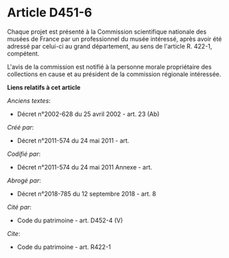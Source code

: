 # Article D451-6

Chaque projet est présenté à la Commission scientifique nationale des musées de France par un professionnel du musée
intéressé, après avoir été adressé par celui-ci au grand département, au sens de l'article R. 422-1, compétent.

L'avis de la commission est notifié à la personne morale propriétaire des collections en cause et au président de la
commission régionale intéressée.

**Liens relatifs à cet article**

_Anciens textes_:

  - Décret n°2002-628 du 25 avril 2002 - art. 23 (Ab)

_Créé par_:

  - Décret n°2011-574 du 24 mai 2011  - art.

_Codifié par_:

  - Décret n°2011-574 du 24 mai 2011 Annexe - art.

_Abrogé par_:

  - Décret n°2018-785 du 12 septembre 2018 - art. 8

_Cité par_:

  - Code du patrimoine - art. D452-4 (V)

_Cite_:

  - Code du patrimoine - art. R422-1
